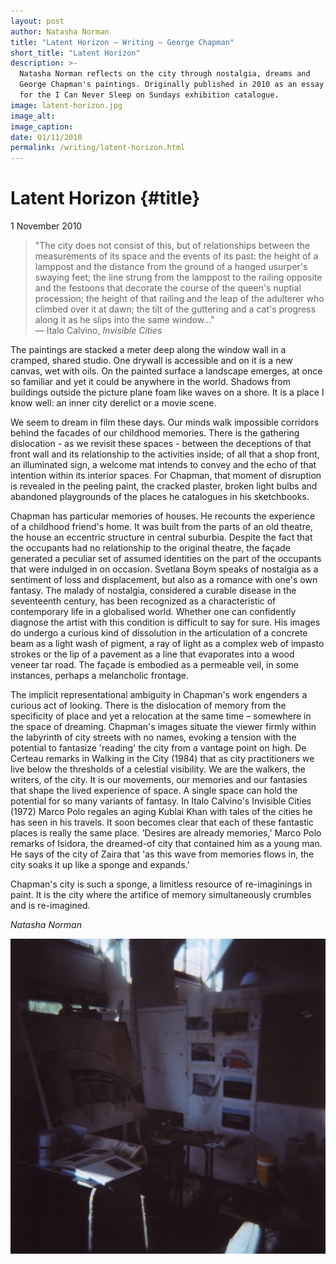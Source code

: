 ```yaml
---
layout: post
author: Natasha Norman
title: "Latent Horizon — Writing — George Chapman"
short_title: "Latent Horizon"
description: >-
  Natasha Norman reflects on the city through nostalgia, dreams and
  George Chapman's paintings. Originally published in 2010 as an essay
  for the I Can Never Sleep on Sundays exhibition catalogue.
image: latent-horizon.jpg
image_alt:
image_caption:
date: 01/11/2010
permalink: /writing/latent-horizon.html
---
```

# Latent Horizon {#title}
1 November 2010

> "The city does not consist of this, but of relationships between the
measurements of its space and the events of its past: the height of a
lamppost and the distance from the ground of a hanged usurper's swaying
feet; the line strung from the lamppost to the railing opposite and the
festoons that decorate the course of the queen's nuptial procession; the
height of that railing and the leap of the adulterer who climbed over it
at dawn; the tilt of the guttering and a cat's progress along it as he
slips into the same window..."  
> — Italo Calvino, *Invisible Cities*

The paintings are stacked a meter deep along the window wall in a
cramped, shared studio. One drywall is accessible and on it is a new
canvas, wet with oils. On the painted surface a landscape emerges, at
once so familiar and yet it could be anywhere in the world. Shadows from
buildings outside the picture plane foam like waves on a shore. It is a
place I know well: an inner city derelict or a movie scene.

We seem to dream in film these days. Our minds walk impossible corridors
behind the facades of our childhood memories. There is the gathering
dislocation - as we revisit these spaces - between the deceptions of
that front wall and its relationship to the activities inside; of all
that a shop front, an illuminated sign, a welcome mat intends to convey
and the echo of that intention within its interior spaces. For Chapman,
that moment of disruption is revealed in the peeling paint, the cracked
plaster, broken light bulbs and abandoned playgrounds of the places he
catalogues in his sketchbooks.

Chapman has particular memories of houses. He recounts the experience of
a childhood friend's home. It was built from the parts of an old
theatre, the house an eccentric structure in central suburbia. Despite
the fact that the occupants had no relationship to the original theatre,
the façade generated a peculiar set of assumed identities on the part of
the occupants that were indulged in on occasion. Svetlana Boym speaks of
nostalgia as a sentiment of loss and displacement, but also as a romance
with one's own fantasy. The malady of nostalgia, considered a curable
disease in the seventeenth century, has been recognized as a
characteristic of contemporary life in a globalised world. Whether one
can confidently diagnose the artist with this condition is difficult to
say for sure. His images do undergo a curious kind of dissolution in the
articulation of a concrete beam as a light wash of pigment, a ray of
light as a complex web of impasto strokes or the lip of a pavement as a
line that evaporates into a wood veneer tar road. The façade is embodied
as a permeable veil, in some instances, perhaps a melancholic frontage.

The implicit representational ambiguity in Chapman's work engenders a
curious act of looking. There is the dislocation of memory from the
specificity of place and yet a relocation at the same time – somewhere
in the space of dreaming. Chapman's images situate the viewer firmly
within the labyrinth of city streets with no names, evoking a tension
with the potential to fantasize 'reading' the city from a vantage point
on high. De Certeau remarks in Walking in the City (1984) that as city
practitioners we live below the thresholds of a celestial visibility. We
are the walkers, the writers, of the city. It is our movements, our
memories and our fantasies that shape the lived experience of space. A
single space can hold the potential for so many variants of fantasy. In
Italo Calvino's Invisible Cities (1972) Marco Polo regales an aging
Kublai Khan with tales of the cities he has seen in his travels. It soon
becomes clear that each of these fantastic places is really the same
place. 'Desires are already memories,' Marco Polo remarks of Isidora,
the dreamed-of city that contained him as a young man. He says of the
city of Zaira that 'as this wave from memories flows in, the city soaks
it up like a sponge and expands.'

Chapman's city is such a sponge, a limitless resource of re-imaginings
in paint. It is the city where the artifice of memory simultaneously
crumbles and is re-imagined.

*Natasha Norman*

![Studio, Cape Town, 2010](/assets/img/studio-cape-town-2010.jpg)
